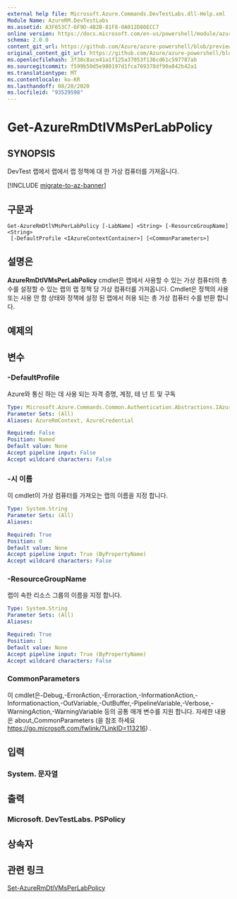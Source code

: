 ```yaml
---
external help file: Microsoft.Azure.Commands.DevTestLabs.dll-Help.xml
Module Name: AzureRM.DevTestLabs
ms.assetid: A3F653C7-6F9D-4B2B-81F8-0A012D80ECC7
online version: https://docs.microsoft.com/en-us/powershell/module/azurerm.devtestlabs/get-azurermdtlvmsperlabpolicy
schema: 2.0.0
content_git_url: https://github.com/Azure/azure-powershell/blob/preview/src/ResourceManager/DevTestLabs/Commands.DevTestLabs/help/Get-AzureRmDtlVMsPerLabPolicy.md
original_content_git_url: https://github.com/Azure/azure-powershell/blob/preview/src/ResourceManager/DevTestLabs/Commands.DevTestLabs/help/Get-AzureRmDtlVMsPerLabPolicy.md
ms.openlocfilehash: 3f38c8ace41a1f125a37053f136cd61c597787ab
ms.sourcegitcommit: f599b50d5e980197d1fca769378df90a842b42a1
ms.translationtype: MT
ms.contentlocale: ko-KR
ms.lasthandoff: 08/20/2020
ms.locfileid: "93529598"
---
```

# Get-AzureRmDtlVMsPerLabPolicy

## SYNOPSIS
DevTest 랩에서 랩에서 랩 정책에 대 한 가상 컴퓨터를 가져옵니다.

[!INCLUDE [migrate-to-az-banner](../../includes/migrate-to-az-banner.md)]

## 구문과

```
Get-AzureRmDtlVMsPerLabPolicy [-LabName] <String> [-ResourceGroupName] <String>
 [-DefaultProfile <IAzureContextContainer>] [<CommonParameters>]
```

## 설명은
**AzureRmDtlVMsPerLabPolicy** cmdlet은 랩에서 사용할 수 있는 가상 컴퓨터의 총 수를 설정할 수 있는 랩의 랩 정책 당 가상 컴퓨터를 가져옵니다.
Cmdlet은 정책의 사용 또는 사용 안 함 상태와 정책에 설정 된 랩에서 허용 되는 총 가상 컴퓨터 수를 반환 합니다.

## 예제의

## 변수

### -DefaultProfile
Azure와 통신 하는 데 사용 되는 자격 증명, 계정, 테 넌 트 및 구독

```yaml
Type: Microsoft.Azure.Commands.Common.Authentication.Abstractions.IAzureContextContainer
Parameter Sets: (All)
Aliases: AzureRmContext, AzureCredential

Required: False
Position: Named
Default value: None
Accept pipeline input: False
Accept wildcard characters: False
```

### -시 이름
이 cmdlet이 가상 컴퓨터를 가져오는 랩의 이름을 지정 합니다.

```yaml
Type: System.String
Parameter Sets: (All)
Aliases:

Required: True
Position: 0
Default value: None
Accept pipeline input: True (ByPropertyName)
Accept wildcard characters: False
```

### -ResourceGroupName
랩이 속한 리소스 그룹의 이름을 지정 합니다.

```yaml
Type: System.String
Parameter Sets: (All)
Aliases:

Required: True
Position: 1
Default value: None
Accept pipeline input: True (ByPropertyName)
Accept wildcard characters: False
```

### CommonParameters
이 cmdlet은-Debug,-ErrorAction,-Erroraction,-InformationAction,-Informationaction,-OutVariable,-OutBuffer,-PipelineVariable,-Verbose,-WarningAction,-WarningVariable 등의 공통 매개 변수를 지원 합니다. 자세한 내용은 about_CommonParameters (을 참조 하세요 https://go.microsoft.com/fwlink/?LinkID=113216) .

## 입력

### System. 문자열

## 출력

### Microsoft. DevTestLabs. PSPolicy

## 상속자

## 관련 링크

[Set-AzureRmDtlVMsPerLabPolicy](./Set-AzureRmDtlVMsPerLabPolicy.md)


